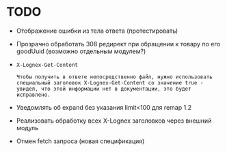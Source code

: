 # TODO

- Отображение ошибки из тела ответа (протестировать)

- Прозрачно обработать 308 редирект при обращении к товару по его goodUuid (возможно отдельным модулем?)

- `X-Lognex-Get-Content`

  ```
  Чтобы получить в ответе непосредственно файл, нужно использовать специальный заголовок X-Lognex-Get-Content со значение true - увидел, что этой информации нет в документации, это будет исправлено.
  ```

- Уведомлять об expand без указания limit<100 для remap 1.2

- Реализовать обработку всех X-Lognex заголовков через внешний модуль

- Отмен fetch запроса (новая спецификация)

